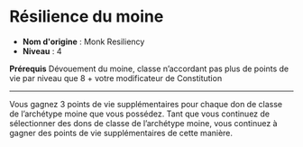 # Résilience du moine

 * **Nom d'origine** : Monk Resiliency
 * **Niveau** : 4


<p><strong>Prérequis</strong> Dévouement du moine, classe n’accordant pas plus de points de vie par niveau que 8 + votre modificateur de Constitution</p>
<hr>
<p>Vous gagnez 3 points de vie supplémentaires pour chaque don de classe de l’archétype moine que vous possédez. Tant que vous continuez de sélectionner des dons de classe de l’archétype moine, vous continuez à gagner des points de vie supplémentaires de cette manière.</p>